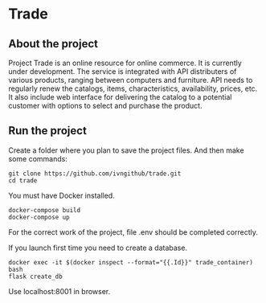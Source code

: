 # Trade

## About the project
Project Trade is an online resource for online commerce.
It is currently under development.
The service is integrated with API distributers of various products, ranging between computers and furniture.
API needs to regularly renew the catalogs, items, characteristics, availability, prices, etc. It also include web interface for delivering the catalog to a potential customer with options to select and purchase the product.

## Run the project
Create a folder where you plan to save the project files.
And then make some commands:
```
git clone https://github.com/ivngithub/trade.git
cd trade
```

You must have Docker installed.

```
docker-compose build
docker-compose up
```

For the correct work of the project, file .env should be completed correctly.

If you launch first time you need to create a database.
```
docker exec -it $(docker inspect --format="{{.Id}}" trade_container) bash
flask create_db
```

Use localhost:8001 in browser.